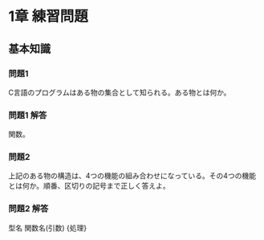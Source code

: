 # 1章 練習問題

## 基本知識
### 問題1
C言語のプログラムはある物の集合として知られる。ある物とは何か。
### 問題1 解答
関数。

### 問題2
上記のある物の構造は、4つの機能の組み合わせになっている。その4つの機能とは何か。順番、区切りの記号まで正しく答えよ。
### 問題2 解答
型名 関数名(引数) {処理}

###
